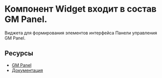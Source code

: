 # Компонент Widget входит в состав GM Panel.

Виджета для формирования элементов интерфейса Панели управления GM Panel.

## Ресурсы
- [GM Panel](https://apps.gearmagic.ru/gmpanel)
- [Документация](https://apps.gearmagic.ru/component/gmpanel-widget)
